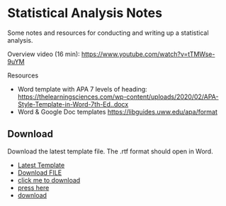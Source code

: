 # Statistical Analysis Notes

Some notes and resources for conducting and writing up a statistical analysis.

Overview video (16 min): https://www.youtube.com/watch?v=tTMWse-9uYM

Resources
* Word template with APA 7 levels of heading: https://thelearningsciences.com/wp-content/uploads/2020/02/APA-Style-Template-in-Word-7th-Ed..docx
* Word & Google Doc templates https://libguides.uww.edu/apa/format

## Download

Download the latest template file. The .rtf format should open in Word.

* [Latest Template](https://github.com/cmcntsh/blob/main/statisticalAnalysisSteps/analysisSteps_template_2023-03-20.rtf)
* <a id="raw-url" href="https://raw.githubusercontent.com/cmcntsh/statisticalAnalysisSteps/main/analysisSteps_template_2023-03-20.rtf">Download FILE</a>
* [click me to download](https://github.com/Schecher1/Minecraft-Server-Creator/blob/master/README.md)
* [press here](https://cmcntsh.github.io/statisticalAnalysisSteps/analysisSteps_template_2023-03-20.rtf)
* <a href="https://raw.githubusercontent.com/cmcntsh/statisticalAnalysisSteps/main/analysisSteps_template_2023-03-20.rtf" download="analysisSteps_template_2023-03-20.rtf">download</a>
